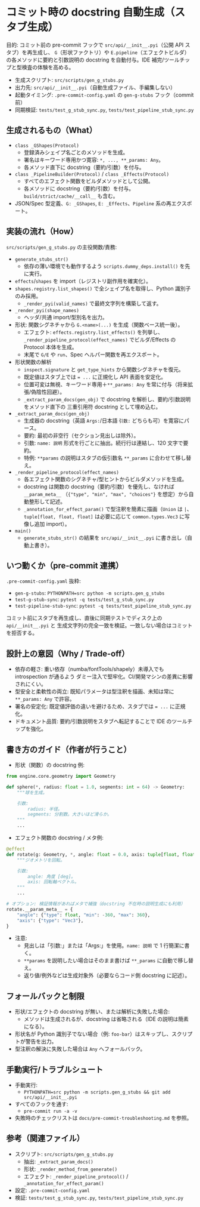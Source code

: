 # コミット時の docstring 自動生成（スタブ生成）

目的: コミット前の pre-commit フックで `src/api/__init__.pyi`（公開 API スタブ）を再生成し、
`G`（形状ファクトリ）や `E.pipeline`（エフェクトビルダ）の各メソッドに要約と引数説明の
docstring を自動付与。IDE 補完/ツールチップと型検査の体験を高める。

- 生成スクリプト: `src/scripts/gen_g_stubs.py`
- 出力先: `src/api/__init__.pyi`（自動生成ファイル、手編集しない）
- 起動タイミング: `.pre-commit-config.yaml` の `gen-g-stubs` フック（commit 前）
- 同期検証: `tests/test_g_stub_sync.py`, `tests/test_pipeline_stub_sync.py`

## 生成されるもの（What）

- `class _GShapes(Protocol)`
  - 登録済みシェイプ名ごとのメソッドを生成。
  - 署名はキーワード専用かつ寛容: `*, ..., **_params: Any`。
  - 各メソッド直下に docstring（要約/引数）を付与。
- `class _PipelineBuilder(Protocol)` / `class _Effects(Protocol)`
  - すべてのエフェクト関数をビルダメソッドとして公開。
  - 各メソッドに docstring（要約/引数）を付与。`build/strict/cache/__call__` も含む。
- JSON/Spec 型定義、`G: _GShapes`, `E: _Effects`、`Pipeline` 系の再エクスポート。

## 実装の流れ（How）

`src/scripts/gen_g_stubs.py` の主役関数/責務:

- `generate_stubs_str()`
  - 依存の薄い環境でも動作するよう `scripts.dummy_deps.install()` を先に実行。
- `effects`/`shapes` を import（レジストリ副作用を確実化）。
- `shapes.registry.list_shapes()` で全シェイプ名を取得し、Python 識別子のみ採用。
  - `_render_pyi(valid_names)` で最終文字列を構築して返す。
- `_render_pyi(shape_names)`
  - ヘッダ/共通 import/型別名を出力。
- 形状: 関数シグネチャから `G.<name>(...)` を生成（関数ベース統一後）。
  - エフェクト: `effects.registry.list_effects()` を列挙し、
    `_render_pipeline_protocol(effect_names)` でビルダ/Effects の Protocol 本体を生成。
  - 末尾で `G/E` や `run`、Spec ヘルパー関数を再エクスポート。
- 形状関数の解析
  - `inspect.signature` と `get_type_hints` から関数シグネチャを復元。
  - 既定値はスタブ上では `= ...` に正規化し API 表面を安定化。
  - 位置可変は無視、キーワード専用＋`**_params: Any` を常に付与（将来拡張/偽陰性回避）。
  - `_extract_param_docs(gen_obj)` で docstring を解析し、要約/引数説明をメソッド直下の
    三重引用符 docstring として埋め込む。
- `_extract_param_docs(gen_obj)`
  - 生成器の docstring（英語 `Args:`/日本語 `引数:` どちらも可）を寛容にパース。
  - 要約: 最初の非空行（セクション見出しは除外）。
  - 引数: `name: 説明` 形式を行ごとに抽出。続行行は連結し、120 文字で要約。
  - 特例: `**params` の説明はスタブの仮引数名 `**_params` に合わせて移し替え。
- `_render_pipeline_protocol(effect_names)`
  - 各エフェクト関数のシグネチャ/型ヒントからビルダメソッドを生成。
  - docstring は関数の docstring（要約/引数）を優先し、なければ `__param_meta__`
   （`{"type", "min", "max", "choices"}` を想定）から自動整形して記述。
  - `_annotation_for_effect_param()` で型注釈を簡素に描画（`Union` は `|`、`tuple[float, float, float]`
    は必要に応じて `common.types.Vec3` に写像し追加 import）。
- `main()`
  - `generate_stubs_str()` の結果を `src/api/__init__.pyi` に書き出し（自動上書き）。

## いつ動くか（pre-commit 連携）

`.pre-commit-config.yaml` 抜粋:

- `gen-g-stubs`: `PYTHONPATH=src python -m scripts.gen_g_stubs`
- `test-g-stub-sync`: `pytest -q tests/test_g_stub_sync.py`
- `test-pipeline-stub-sync`: `pytest -q tests/test_pipeline_stub_sync.py`

コミット前にスタブを再生成し、直後に同期テストでディスク上の `api/__init__.pyi` と
生成文字列の完全一致を検証。一致しない場合はコミットを拒否する。

## 設計上の意図（Why / Trade-off）

- 依存の軽さ: 重い依存（numba/fontTools/shapely）未導入でも introspection が通るよう
  ダミー注入で堅牢化。CI/開発マシンの差異に影響されにくい。
- 型安全と柔軟性の両立: 既知パラメータは型注釈を描画、未知は常に `**_params: Any` で許容。
- 署名の安定化: 既定値評価の違いを避けるため、スタブでは `= ...` に正規化。
- ドキュメント品質: 要約/引数説明をスタブへ転記することで IDE のツールチップを強化。

## 書き方のガイド（作者が行うこと）

- 形状（関数）の docstring 例:

```python
from engine.core.geometry import Geometry

def sphere(*, radius: float = 1.0, segments: int = 64) -> Geometry:
    """球を生成。

    引数:
        radius: 半径。
        segments: 分割数。大きいほど滑らか。
    """
    ...
```

- エフェクト関数の docstring / メタ例:

```python
@effect
def rotate(g: Geometry, *, angle: float = 0.0, axis: tuple[float, float, float] = (0, 0, 1)) -> Geometry:
    """ジオメトリを回転。

    引数:
        angle: 角度 [deg]。
        axis: 回転軸ベクトル。
    """
    ...

# オプション: 検証情報があればメタで補強（docstring 不在時の説明生成にも利用）
rotate.__param_meta__ = {
    "angle": {"type": float, "min": -360, "max": 360},
    "axis": {"type": "Vec3"},
}
```

- 注意:
  - 見出しは「引数:」または「Args:」を使用。`name: 説明` で 1 行簡潔に書く。
  - `**params` を説明したい場合はそのまま書けば `**_params` に自動で移し替え。
  - 返り値/例外などは生成対象外（必要ならコード側 docstring に記述）。

## フォールバックと制限

- 形状/エフェクトの docstring が無い、または解析に失敗した場合:
  - メソッドは生成されるが、docstring は省略される（IDE の説明は簡素になる）。
- 形状名が Python 識別子でない場合（例: `foo-bar`）はスキップし、スクリプトが警告を出力。
- 型注釈の解決に失敗した場合は `Any` へフォールバック。

## 手動実行/トラブルシュート

- 手動実行:
  - `PYTHONPATH=src python -m scripts.gen_g_stubs && git add src/api/__init__.pyi`
- すべてのフックを通す:
  - `pre-commit run -a -v`
- 失敗時のチェックリストは `docs/pre-commit-troubleshooting.md` を参照。

## 参考（関連ファイル）

- スクリプト: `src/scripts/gen_g_stubs.py`
  - 抽出: `_extract_param_docs()`
  - 形状: `_render_method_from_generate()`
  - エフェクト: `_render_pipeline_protocol()` / `_annotation_for_effect_param()`
- 設定: `.pre-commit-config.yaml`
- 検証: `tests/test_g_stub_sync.py`, `tests/test_pipeline_stub_sync.py`
